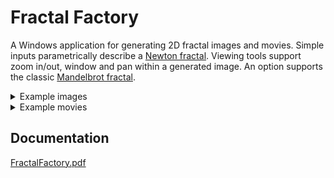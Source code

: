 <h1>Fractal Factory</h1>

A Windows application for generating 2D fractal images and movies. Simple inputs parametrically describe a [Newton fractal](https://en.wikipedia.org/wiki/Newton_fractal). Viewing tools support zoom in/out, window and pan within a generated image. An option supports the classic [Mandelbrot fractal](https://en.wikipedia.org/wiki/Mandelbrot_set).

<p></p>
<details>
  <summary>Example images</summary>
<img src="https://github.com/user-attachments/assets/debd45ba-543a-4ef2-b2c9-47ac664e629b" width="300" height="400">
<img src="https://github.com/user-attachments/assets/255d00ad-5864-4a73-a8e5-6d40a44b840a" width="300" height="400">
<img src="https://github.com/user-attachments/assets/5a8bf5e2-8844-4497-bb03-0244f4d084bd" width="300" height="400">
<img src="https://github.com/user-attachments/assets/b37cbf18-fbbb-4b21-9289-b8647d26a026" width="300" height="400">
<img src="https://github.com/user-attachments/assets/a0b85f68-e786-4f7a-b2c3-ef095682e6ee" width="300" height="400">
<img src="https://github.com/user-attachments/assets/e3cd9dfd-98c5-41ee-a1c6-332db6da75fd" width="300" height="400">
<img src="https://github.com/user-attachments/assets/217497fd-1987-4e84-a308-5cd38b4541c0" width="300" height="400">
<img src="https://github.com/user-attachments/assets/1744b2c6-5fe9-435a-b2e1-21720e62adcf" width="300" height="400">
<img src="https://github.com/user-attachments/assets/e077b9e3-9666-43b8-96d1-bbcd91ddad97" width="300" height="400">
</details>
<details>
  <summary>Example movies</summary>
  &nbsp;&nbsp;&nbsp;&nbsp;&nbsp;&nbsp;&nbsp;&nbsp;There is no way to embed large videos here. Instead, a current set of videos <br>
  &nbsp;&nbsp;&nbsp;&nbsp;&nbsp;&nbsp;&nbsp;&nbsp;can be found at https://www.youtube.com/@gurmuki/videos
</details>

<h2>Documentation</h2>

[FractalFactory.pdf](https://gurmuki.github.io/FractalFactory/FractalFactory.pdf)
